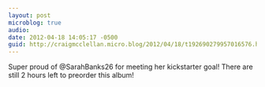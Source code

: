```yaml
---
layout: post
microblog: true
audio: 
date: 2012-04-18 14:05:17 -0500
guid: http://craigmcclellan.micro.blog/2012/04/18/t192690279957016576.html
---
```

Super proud of @SarahBanks26 for meeting her kickstarter goal! There are still 2 hours left to preorder this album!
